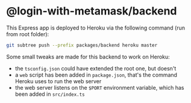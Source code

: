 # @login-with-metamask/backend

This Express app is deployed to Heroku via the following command (run from root folder):

```bash
git subtree push --prefix packages/backend heroku master
```

Some small tweaks are made for this backend to work on Heroku:
- the `tsconfig.json` could have extended the root one, but doesn't
- a `web` script has been added in `package.json`, that's the command Heroku uses to run the web server
- the web server listens on the `$PORT` environment variable, which has been added in `src/index.ts`
